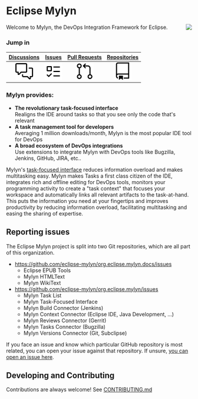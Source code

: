 # Eclipse Mylyn
Welcome to Mylyn, the DevOps Integration Framework for Eclipse.
<img align="right" src="https://user-images.githubusercontent.com/180969/208422255-93bd4f03-769b-4754-9fd0-995b3e5c1f4f.png">

### Jump in
| [Discussions](https://github.com/eclipse-mylyn/.github/discussions) | [Issues](https://github.com/issues?user=eclipse-mylyn) | [Pull Requests](https://github.com/pulls?user=eclipse-mylyn) | [Repositories](https://github.com/orgs/eclipse-mylyn/repositories) |
| :---: | :---: | :---: | :---: |
| [![Discussions](https://github.com/primer/octicons/blob/main/icons/comment-discussion-24.svg)](https://github.com/eclipse-mylyn/.github/discussions) | [![Issues](https://github.com/primer/octicons/blob/main/icons/tasklist-24.svg)](https://github.com/issues?user=eclipse-mylyn) |[![Pull Requests](https://github.com/primer/octicons/blob/main/icons/git-pull-request-24.svg)](https://github.com/pulls?user=eclipse-mylyn) |[![Repositories](https://github.com/primer/octicons/blob/main/icons/repo-24.svg)](https://github.com/orgs/eclipse-mylyn/repositories) |

### Mylyn provides:
- **The revolutionary task-focused interface**
<br>Realigns the IDE around tasks so that you see only the code that's relevant 
- **A task management tool for developers** 
<br>Averaging 1 million downloads/month, Mylyn is the most popular IDE tool for DevOps 
- **A broad ecosystem of DevOps integrations** 
<br>Use extensions to integrate Mylyn with DevOps tools like Bugzilla, Jenkins, GitHub, JIRA, etc..

Mylyn's [task-focused interface](https://en.wikipedia.org/wiki/Task-focused_interface)
reduces information overload and makes multitasking easy.
Mylyn makes Tasks a first class citizen of the IDE, integrates rich and offline editing for DevOps tools,
monitors your programming activity to create a "task context" that focuses your workspace and automatically links all
relevant artifacts to the task-at-hand. This puts the information you need at your fingertips and improves productivity
by reducing information overload, facilitating multitasking and easing the sharing of expertise. 

## Reporting issues

The Eclipse Mylyn project is split into two Git repositories, which are all part of this organization.
- https://github.com/eclipse-mylyn/org.eclipse.mylyn.docs/issues
  - Eclipse EPUB Tools
  - Mylyn HTMLText
  - Mylyn WikiText
- https://github.com/eclipse-mylyn/org.eclipse.mylyn/issues
  - Mylyn Task List
  - Mylyn Task-Focused Interface
  - Mylyn Build Connector (Jenkins) 
  - Mylyn Context Connector (Eclipse IDE, Java Development, ...) 
  - Mylyn Reviews Connector (Gerrit) 
  - Mylyn Tasks Connector (Bugzilla) 
  - Mylyn Versions Connector (Git, Subclipse) 

If you face an issue and know which particular GitHub repository is most related, you can open your issue against that repository. If unsure, [you can open an issue here](https://github.com/eclipse-mylyn/org.eclipse.mylyn/issues).

## Developing and Contributing
Contributions are always welcome!
See [CONTRIBUTING.md](https://github.com/eclipse-mylyn/.github/blob/main/CONTRIBUTING.md)
